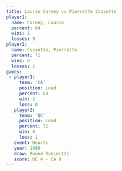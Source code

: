 ```yaml
---
title: Laurie Carney vs Pierrette Cossette
player1:                   
  name: Carney, Laurie     
  percent: 64              
  wins: 1                  
  losses: 0                
player2:                   
  name: Cossette, Pierrette
  percent: 71              
  wins: 0                  
  losses: 1                
games:
 - player1:        
     team: 'CA'    
     position: Lead
     percent: 64   
     win: 1        
     loss: 0       
   player2:        
     team: 'QC'    
     position: Lead
     percent: 71   
     win: 0        
     loss: 1       
   event: Hearts        
   year: 1986           
   draw: Round Robin(12)
   score: QC 4 - CA 9   
---
```

